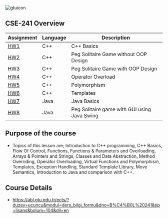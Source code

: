 ![gtuicon](https://seeklogo.com/images/G/gebze-teknik-universitesi-gtu-logo-DB51C963F7-seeklogo.com.png)
## CSE-241 Overview

Assignment  | Language | Description
------------- | ------------- | ------------- 
[HW1](https://github.com/AhmetUsluoglu/CSE241-Object-Oriented-Design-Course-/tree/main/HW1)  | C++ | C++ Basics
[HW2](https://github.com/AhmetUsluoglu/CSE241-Object-Oriented-Design-Course-/tree/main/HW2)  | C++ | Peg Solitaire Game without OOP Design
[HW3](https://github.com/AhmetUsluoglu/CSE241-Object-Oriented-Design-Course-/tree/main/HW3)  | C++ | Peg Solitaire Game with OOP Design
[HW4](https://github.com/AhmetUsluoglu/CSE241-Object-Oriented-Design-Course-/tree/main/HW4)  | C++ | Operator Overload
[HW5](https://github.com/AhmetUsluoglu/CSE241-Object-Oriented-Design-Course-/tree/main/HW5)  | C++ | Polymorphism
[HW6](https://github.com/AhmetUsluoglu/CSE241-Object-Oriented-Design-Course-/tree/main/HW6)  | C++ | Templates
[HW7](https://github.com/AhmetUsluoglu/CSE241-Object-Oriented-Design-Course-/tree/main/HW7)  | Java | Java Basics
[HW8](https://github.com/AhmetUsluoglu/CSE241-Object-Oriented-Design-Course-/tree/main/HW8)  | Java | Peg Solitaire game with GUI using Java Swing

## Purpose of the course
- Topics of this lesson are; Introduction to C++ programming, C++ Basics, Flow Of Control, Functions, Functions & Parameters and Overloading, Arrays & Pointers and Strings, Classes and Data Abstraction, Method Overriding, Operator Overloading, Virtual Functions and Polymorphism, Templates, Exception Handling, Standard Template Library, Move Semantics, Introduction to Java and comparison with C++.
## Course Details
- https://abl.gtu.edu.tr/ects/?duzey=ucuncu&modul=ders_bilgi_formu&dno=B%C4%B0L%20241&tip=lisans&bolum=104&dil=en
